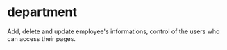 # department
Add, delete and update employee's informations, control of the users who can access their pages.

